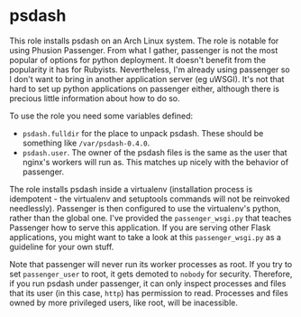 # psdash

This role installs psdash on an Arch Linux system. The role is notable for using Phusion Passenger. From what I gather, passenger is not the most popular of options for python deployment. It doesn't benefit from the popularity it has for Rubyists. Nevertheless, I'm already using passenger so I don't want to bring in another application server (eg uWSGI). It's not that hard to set up python applications on passenger either, although there is precious little information about how to do so.

To use the role you need some variables defined:

- `psdash.fulldir` for the place to unpack psdash. These should be something like `/var/psdash-0.4.0`.
- `psdash.user`. The owner of the psdash files is the same as the user that nginx's workers will run as. This matches up nicely with the behavior of passenger.

The role installs psdash inside a virtualenv (installation process is idempotent - the virtualenv and setuptools commands will not be reinvoked needlessly). Passenger is then configured to use the virtualenv's python, rather than the global one. I've provided the `passenger_wsgi.py` that teaches Passenger how to serve this application. If you are serving other Flask applications, you might want to take a look at this `passenger_wsgi.py` as a guideline for your own stuff.

Note that passenger will never run its worker processes as root. If you try to set `passenger_user` to root, it gets demoted to `nobody` for security. Therefore, if you run psdash under passenger, it can only inspect processes and files that its user (in this case, `http`) has permission to read. Processes and files owned by more privileged users, like root, will be inacessible.
